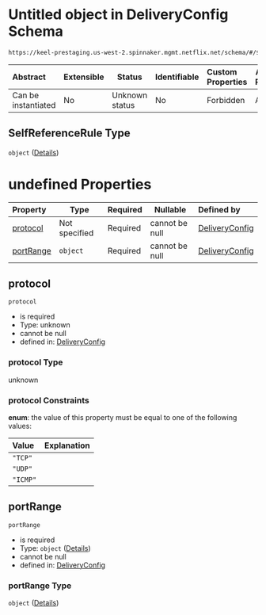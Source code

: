 # Untitled object in DeliveryConfig Schema

```txt
https://keel-prestaging.us-west-2.spinnaker.mgmt.netflix.net/schema/#/$defs/SelfReferenceRule
```




| Abstract            | Extensible | Status         | Identifiable | Custom Properties | Additional Properties | Access Restrictions | Defined In                                                    |
| :------------------ | ---------- | -------------- | ------------ | :---------------- | --------------------- | ------------------- | ------------------------------------------------------------- |
| Can be instantiated | No         | Unknown status | No           | Forbidden         | Allowed               | none                | [keel.schema.json\*](keel.schema.json "open original schema") |

## SelfReferenceRule Type

`object` ([Details](keel-defs-selfreferencerule.md))

# undefined Properties

| Property                | Type          | Required | Nullable       | Defined by                                                                                                                                                                                    |
| :---------------------- | ------------- | -------- | -------------- | :-------------------------------------------------------------------------------------------------------------------------------------------------------------------------------------------- |
| [protocol](#protocol)   | Not specified | Required | cannot be null | [DeliveryConfig](keel-defs-selfreferencerule-properties-protocol.md "https&#x3A;//keel-prestaging.us-west-2.spinnaker.mgmt.netflix.net/schema/#/$defs/SelfReferenceRule/properties/protocol") |
| [portRange](#portRange) | `object`      | Required | cannot be null | [DeliveryConfig](keel-defs-portrange.md "https&#x3A;//keel-prestaging.us-west-2.spinnaker.mgmt.netflix.net/schema/#/$defs/SelfReferenceRule/properties/portRange")                            |

## protocol




`protocol`

-   is required
-   Type: unknown
-   cannot be null
-   defined in: [DeliveryConfig](keel-defs-selfreferencerule-properties-protocol.md "https&#x3A;//keel-prestaging.us-west-2.spinnaker.mgmt.netflix.net/schema/#/$defs/SelfReferenceRule/properties/protocol")

### protocol Type

unknown

### protocol Constraints

**enum**: the value of this property must be equal to one of the following values:

| Value    | Explanation |
| :------- | ----------- |
| `"TCP"`  |             |
| `"UDP"`  |             |
| `"ICMP"` |             |

## portRange




`portRange`

-   is required
-   Type: `object` ([Details](keel-defs-portrange.md))
-   cannot be null
-   defined in: [DeliveryConfig](keel-defs-portrange.md "https&#x3A;//keel-prestaging.us-west-2.spinnaker.mgmt.netflix.net/schema/#/$defs/SelfReferenceRule/properties/portRange")

### portRange Type

`object` ([Details](keel-defs-portrange.md))
